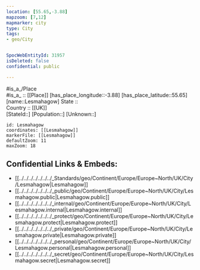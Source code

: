 ```yaml
---
location: [55.65,-3.88] 
mapzoom: [7,12] 
mapmarker: city 
type: City
tags:
- geo/City


SpocWebEntityId: 31957
isDeleted: false
confidential: public

---
```

#is_a_/Place  
#is_a_ :: [[Place]] 
[has_place_longitude::-3.88] 
[has_place_latitude::55.65] 
[name::Lesmahagow] 
State ::  
Country :: [[UK]]  
[StateId::] 
[Population::] 
[Unknown::] 


```leaflet
id: Lesmahagow
coordinates: [[Lesmahagow]] 
markerFile: [[Lesmahagow]] 
defaultZoom: 11 
maxZoom: 18
```


## Confidential Links & Embeds: 
- [[../../../../../../../_Standards/geo/Continent/Europe/Europe~North/UK/City/Lesmahagow|Lesmahagow]] 
- [[../../../../../../../_public/geo/Continent/Europe/Europe~North/UK/City/Lesmahagow.public|Lesmahagow.public]] 
- [[../../../../../../../_internal/geo/Continent/Europe/Europe~North/UK/City/Lesmahagow.internal|Lesmahagow.internal]] 
- [[../../../../../../../_protect/geo/Continent/Europe/Europe~North/UK/City/Lesmahagow.protect|Lesmahagow.protect]] 
- [[../../../../../../../_private/geo/Continent/Europe/Europe~North/UK/City/Lesmahagow.private|Lesmahagow.private]] 
- [[../../../../../../../_personal/geo/Continent/Europe/Europe~North/UK/City/Lesmahagow.personal|Lesmahagow.personal]] 
- [[../../../../../../../_secret/geo/Continent/Europe/Europe~North/UK/City/Lesmahagow.secret|Lesmahagow.secret]] 
